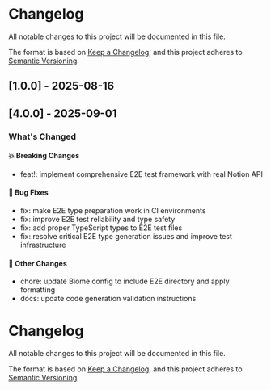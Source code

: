 # Changelog

All notable changes to this project will be documented in this file.

The format is based on [Keep a Changelog](https://keepachangelog.com/en/1.0.0/),
and this project adheres to [Semantic Versioning](https://semver.org/spec/v2.0.0.html).

## [1.0.0] - 2025-08-16
## [4.0.0] - 2025-09-01

### What's Changed

#### 💥 Breaking Changes
- feat!: implement comprehensive E2E test framework with real Notion API

#### 🐛 Bug Fixes
- fix: make E2E type preparation work in CI environments
- fix: improve E2E test reliability and type safety
- fix: add proper TypeScript types to E2E test files
- fix: resolve critical E2E type generation issues and improve test infrastructure

#### 🔧 Other Changes
- chore: update Biome config to include E2E directory and apply formatting
- docs: update code generation validation instructions

# Changelog

All notable changes to this project will be documented in this file.

The format is based on [Keep a Changelog](https://keepachangelog.com/en/1.0.0/),
and this project adheres to [Semantic Versioning](https://semver.org/spec/v2.0.0.html).

